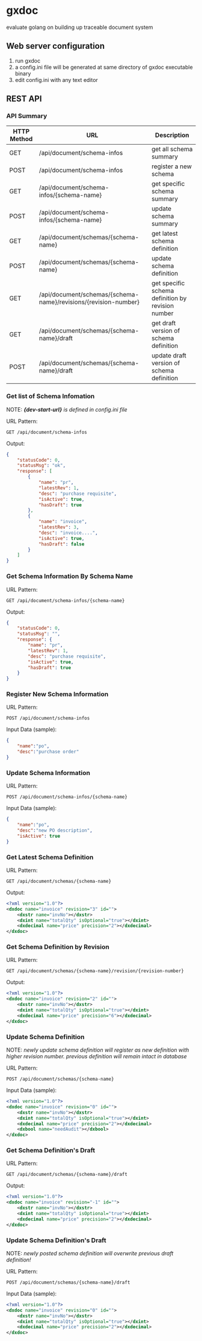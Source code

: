 # gxdoc
evaluate golang on building up traceable document system

## Web server configuration
1. run gxdoc 
2. a config.ini file will be generated at same directory of gxdoc executable binary
3. edit config.ini with any text editor

## REST API
### API Summary
|HTTP Method|URL|Description|
| --- | --- | --- |
| GET | /api/document/schema-infos | get all schema summary |
| POST | /api/document/schema-infos | register a new schema |
| GET | /api/document/schema-infos/{schema-name} | get specific schema summary |
| POST | /api/document/schema-infos/{schema-name} | update schema summary |
| GET | /api/document/schemas/{schema-name} | get latest schema definition |
| POST | /api/document/schemas/{schema-name} | update schema definition |
| GET | /api/document/schemas/{schema-name}/revisions/{revision-number} | get specific schema definition by revision number |
| GET | /api/document/schemas/{schema-name}/draft | get draft version of schema definition |
| POST | /api/document/schemas/{schema-name}/draft | update draft version of schema definition | 

### Get list of Schema Infomation
NOTE: <i><b>{dev-start-url}</b> is defined in config.ini file</i>

URL Pattern:    
```
GET /api/document/schema-infos
```
Output:
```json
{
    "statusCode": 0,
    "statusMsg": "ok",
    "response": [
        {
            "name": "pr",
            "latestRev": 1,
            "desc": "purchase requisite",
            "isActive": true,
            "hasDraft": true
        },
        {
            "name": "invoice",
            "latestRev": 3,
            "desc": "invoice....",
            "isActive": true,
            "hasDraft": false
        }
    ]
}
```

### Get Schema Information By Schema Name
URL Pattern:
```
GET /api/document/schema-infos/{schema-name}
```
Output:
```json
{
    "statusCode": 0,
    "statusMsg": "",
    "response": {
        "name": "pr",
        "latestRev": 1,
        "desc": "purchase requisite",
        "isActive": true,
        "hasDraft": true
    }
}
```

### Register New Schema Information
URL Pattern:
```
POST /api/document/schema-infos
```
Input Data (sample):
```json
{
    "name":"po",
    "desc":"purchase order"
}
```

### Update Schema Information
URL Pattern:
```
POST /api/document/schema-infos/{schema-name}
```
Input Data (sample):
```json
{
    "name":"po",
    "desc":"new PO description",
    "isActive": true
}
```

### Get Latest Schema Definition
URL Pattern:
```
GET /api/document/schemas/{schema-name}
```
Output:
```xml
<?xml version="1.0"?>
<dxdoc name="invoice" revision="3" id="">
    <dxstr name="invNo"></dxstr>
    <dxint name="totalQty" isOptional="true"></dxint>
    <dxdecimal name="price" precision="2"></dxdecimal>
</dxdoc>
```

### Get Schema Definition by Revision
URL Pattern:
```
GET /api/document/schemas/{schema-name}/revision/{revision-number}
```
Output:
```xml
<?xml version="1.0"?>
<dxdoc name="invoice" revision="2" id="">
    <dxstr name="invNo"></dxstr>
    <dxint name="totalQty" isOptional="true"></dxint>
    <dxdecimal name="price" precision="6"></dxdecimal>
</dxdoc>
```

### Update Schema Definition
NOTE: <i>newly update schema definition will register as new definition with higher revision number. previous definition will remain intact in database</i>

URL Pattern:
```
POST /api/document/schemas/{schema-name}
```
Input Data (sample):
```xml
<?xml version="1.0"?>
<dxdoc name="invoice" revision="0" id="">
    <dxstr name="invNo"></dxstr>
    <dxint name="totalQty" isOptional="true"></dxint>
    <dxdecimal name="price" precision="2"></dxdecimal>
    <dxbool name="needAudit"></dxbool>
</dxdoc>
```

### Get Schema Definition's Draft
URL Pattern:
```
GET /api/document/schemas/{schema-name}/draft
```
Output:
```xml
<?xml version="1.0"?>
<dxdoc name="invoice" revision="-1" id="">
    <dxstr name="invNo"></dxstr>
    <dxint name="totalQty" isOptional="true"></dxint>
    <dxdecimal name="price" precision="2"></dxdecimal>
</dxdoc>
```

### Update Schema Definition's Draft
NOTE: <i>newly posted schema definition will overwrite previous draft definition!</i>

URL Pattern:
 ```
POST /api/document/schemas/{schema-name}/draft
```
Input Data (sample):
```xml
<?xml version="1.0"?>
<dxdoc name="invoice" revision="0" id="">
    <dxstr name="invNo"></dxstr>
    <dxint name="totalQty" isOptional="true"></dxint>
    <dxdecimal name="price" precision="2"></dxdecimal>
</dxdoc>
```
